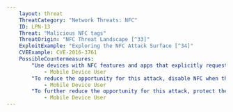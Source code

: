 ```yaml
---
    layout: threat
    ThreatCategory: "Network Threats: NFC"
    ID: LPN-13
    Threat: "Malicious NFC tags"
    ThreatOrigin: "NFC Threat Landscape [^33]"
    ExploitExample: "Exploring the NFC Attack Surface [^34]"
    CVEExample: CVE-2016-3761
    PossibleCountermeasures:
        "Use devices with NFC features and apps that explicitly request user authorization prior to following URLs or executing potentially harmful instructions on the device. See __QR Codes and NFC Chips: Preview-and-Authorize Should be Default__ [^39]":
            - Mobile Device User
        "To reduce the opportunity for this attack, disable NFC when that feature is not in use.":
            - Mobile Device User
        "To further reduce the opportunity for this attack, protect the device from malicious signals using a NFC-blocking case when that features is not in use.":
            - Mobile Device User
---
```

